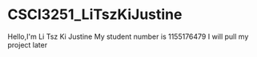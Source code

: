 # CSCI3251_LiTszKiJustine

Hello,I'm Li Tsz Ki Justine
My student number is 1155176479
I will pull my project later
